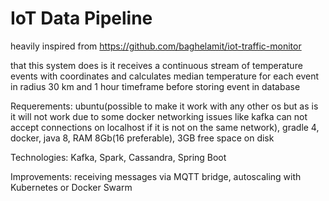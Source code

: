 # IoT Data Pipeline

heavily inspired from https://github.com/baghelamit/iot-traffic-monitor

that this system does is it receives a continuous stream of temperature events with coordinates
and calculates median temperature for each event in radius 30 km and 1 hour timeframe before storing event
in database

Requerements:
ubuntu(possible to make it work with any other os but as is it will not work due to some docker networking
 issues like kafka can not accept connections on localhost if it is not on the same network),
 gradle 4, docker, java 8, RAM 8Gb(16 preferable), 3GB free space on disk

Technologies: Kafka, Spark, Cassandra, Spring Boot

Improvements: receiving messages via MQTT bridge, autoscaling with Kubernetes or Docker Swarm


